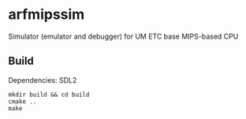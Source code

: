 # arfmipssim

Simulator (emulator and debugger) for UM ETC base MIPS-based CPU

## Build

Dependencies: SDL2

```
mkdir build && cd build
cmake ..
make
```
